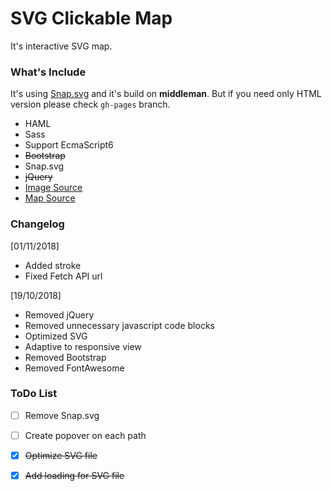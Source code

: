 # SVG Clickable Map

It's interactive SVG map.

### What's Include

It's using [Snap.svg](http://snapsvg.io/) and it's build on **middleman**.
But if you need only HTML version please check `gh-pages` branch.

  * HAML
  * Sass
  * Support EcmaScript6
  * ~~Bootstrap~~
  * Snap.svg
  * ~~jQuery~~
  * [Image Source](https://unsplash.com/)
  * [Map Source](https://en.wikipedia.org/wiki/Guiyang)

### Changelog

[01/11/2018]
  
  - Added stroke
  - Fixed Fetch API url

[19/10/2018]

  - Removed jQuery
  - Removed unnecessary javascript code blocks
  - Optimized SVG
  - Adaptive to responsive view
  - Removed Bootstrap
  - Removed FontAwesome

### ToDo List

  * [ ] Remove Snap.svg
  * [ ] Create popover on each path
  * [x] ~~Optimize SVG file~~
  * [x] ~~Add loading for SVG file~~
  